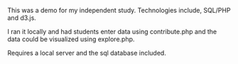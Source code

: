 This was a demo for my independent study. Technologies include, SQL/PHP and d3.js.

I ran it locally and had students enter data using contribute.php and the data could be visualized using explore.php.

Requires a local server and the sql database included.
